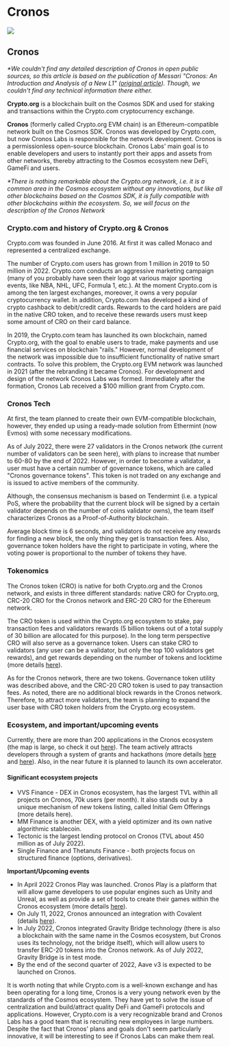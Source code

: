 # Cronos

![](https://img1.teletype.in/files/c4/1c/c41c6fa0-b808-46bc-8dab-cce24266b892.png)

## Cronos <a href="#lint" id="lint"></a>

_\*We couldn't find any detailed description of Cronos in open public sources, so this article is based on the publication of Messari "Cronos: An Introduction and Analysis of a New L1" (_[_original article_](https://messari.io/article/cronos-an-introduction-and-analysis-of-a-new-l1?referrer=list-view)_). Though, we couldn't find any technical information there either._

**Crypto.org** is a blockchain built on the Cosmos SDK and used for staking and transactions within the Crypto.com cryptocurrency exchange.

**Cronos** (formerly called Crypto.org EVM chain) is an Ethereum-compatible network built on the Cosmos SDK. Cronos was developed by Crypto.com, but now Cronos Labs is responsible for the network development. Cronos is a permissionless open-source blockchain. Cronos Labs' main goal is to enable developers and users to instantly port their apps and assets from other networks, thereby attracting to the Cosmos ecosystem new DeFi, GameFi and users.

_\*There is nothing remarkable about the Crypto.org network, i.e. it is a common area in the Cosmos ecosystem without any innovations, but like all other blockchains based on the Cosmos SDK, it is fully compatible with other blockchains within the ecosystem. So, we will focus on the description of the Cronos Network_

### **Crypto.com and history of Crypto.org & Cronos**

Crypto.com was founded in June 2016. At first it was called Monaco and represented a centralized exchange.

The number of Crypto.com users has grown from 1 million in 2019 to 50 million in 2022. Crypto.com conducts an aggressive marketing campaign (many of you probably have seen their logo at various major sporting events, like NBA, NHL, UFC, Formula 1, etc.). At the moment Crypto.com is among the ten largest exchanges, moreover, it owns a very popular cryptocurrency wallet. In addition, Crypto.com has developed a kind of crypto cashback to debit/credit cards. Rewards to the card holders are paid in the native CRO token, and to receive these rewards users must keep some amount of CRO on their card balance.

In 2019, the Crypto.com team has launched its own blockchain, named Crypto.org, with the goal to enable users to trade, make payments and use financial services on blockchain "rails." However, normal development of the network was impossible due to insufficient functionality of native smart contracts. To solve this problem, the Crypto.org EVM network was launched in 2021 (after the rebranding it became Cronos). For development and design of the network Cronos Labs was formed. Immediately after the formation, Cronos Lab received a $100 million grant from Crypto.com.

### **Cronos Tech**

At first, the team planned to create their own EVM-compatible blockchain, however, they ended up using a ready-made solution from Ethermint (now Evmos) with some necessary modifications.

As of July 2022, there were 27 validators in the Cronos network (the current number of validators can be seen here), with plans to increase that number to 60-80 by the end of 2022. However, in order to become a validator, a user must have a certain number of governance tokens, which are called "Cronos governance tokens". This token is not traded on any exchange and is issued to active members of the community.

Although, the consensus mechanism is based on Tendermint (i.e. a typical PoS, where the probability that the current block will be signed by a certain validator depends on the number of coins validator owns), the team itself characterizes Cronos as a Proof-of-Authority blockchain.

Average block time is 6 seconds, and validators do not receive any rewards for finding a new block, the only thing they get is transaction fees. Also, governance token holders have the right to participate in voting, where the voting power is proportional to the number of tokens they have.

### **Tokenomics**

The Cronos token (CRO) is native for both Crypto.org and the Cronos network, and exists in three different standards: native CRO for Crypto.org, CRC-20 CRO for the Cronos network and ERC-20 CRO for the Ethereum network.

The CRO token is used within the Crypto.org ecosystem to stake, pay transaction fees and validators rewards (5 billion tokens out of a total supply of 30 billion are allocated for this purpose). In the long term perspective CRO will also serve as a governance token. Users can stake CRO to validators (any user can be a validator, but only the top 100 validators get rewards), and get rewards depending on the number of tokens and locktime (more details [here](https://crypto.com/earn)).

As for the Cronos network, there are two tokens. Governance token utility was described above, and the CRC-20 CRO token is used to pay transaction fees. As noted, there are no additional block rewards in the Cronos network. Therefore, to attract more validators, the team is planning to expand the user base with CRO token holders from the Crypto.org ecosystem.&#x20;

### **Ecosystem, and important/upcoming events**

Currently, there are more than 200 applications in the Cronos ecosystem (the map is large, so check it out [here](https://twitter.com/NewsCronos/status/1524554990454546432/photo/1)). The team actively attracts developers through a system of grants and hackathons (more details [here](https://medium.com/cronos-chain/cronos-ecosystem-grants-7a4a2de3b721) and [here](https://hidorahacks.medium.com/cronos-hackathon-application-guide-up-to-500k-prize-pool-workshops-and-more-ed8d5c8f9dcc)). Also, in the near future it is planned to launch its own accelerator.

#### **Significant ecosystem projects**

* VVS Finance - DEX in Cronos ecosystem, has the largest TVL within all projects on Cronos, 70k users (per month). It also stands out by a unique mechanism of new tokens listing, called Initial Gem Offerings (more details here).&#x20;
* MM Finance is another DEX, with a yield optimizer and its own native algorithmic stablecoin.&#x20;
* Tectonic is the largest lending protocol on Cronos (TVL about 450 million as of July 2022).&#x20;
* Single Finance and Thetanuts Finance - both projects focus on structured finance (options, derivatives).

**Important/Upcoming events**

* In April 2022 Cronos Play was launched. Cronos Play is a platform that will allow game developers to use popular engines such as Unity and Unreal, as well as provide a set of tools to create their games within the Cronos ecosystem (more details [here](https://medium.com/cronos-chain/cronos-announces-cronos-play-and-its-first-integration-with-chainsafe-gaming-sdk-523fdbc28d7)).&#x20;
* On July 11, 2022, Cronos announced an integration with Covalent (details [here](https://medium.com/cronos-chain/covalent-integrates-with-cronos-blockchain-to-ease-data-access-for-developers-data-analysts-and-32879a424918)).&#x20;
* In July 2022, Cronos integrated Gravity Bridge technology (there is also a blockchain with the same name in the Cosmos ecosystem, but Cronos uses its technology, not the bridge itself), which will allow users to transfer ERC-20 tokens into the Cronos network. As of July 2022, Gravity Bridge is in test mode.&#x20;
* By the end of the second quarter of 2022, Aave v3 is expected to be launched on Cronos.

It is worth noting that while Crypto.com is a well-known exchange and has been operating for a long time, Cronos is a very young network even by the standards of the Cosmos ecosystem. They have yet to solve the issue of centralization and build/attract quality DeFi and GameFi protocols and applications. However, Crypto.com is a very recognizable brand and Cronos Labs has a good team that is recruiting new employees in large numbers. Despite the fact that Cronos' plans and goals don't seem particularly innovative, it will be interesting to see if Cronos Labs can make them real.
